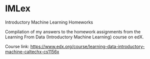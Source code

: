 # IMLex
Introductory Machine Learning Homeworks

Compilation of my answers to the homework assignments from the Learning From Data (Introductory Machine Learning) course on edX.

Course link: https://www.edx.org/course/learning-data-introductory-machine-caltechx-cs1156x
